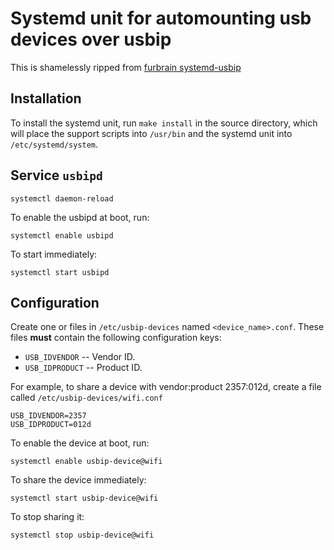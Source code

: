 # Systemd unit for automounting usb devices over usbip

This is shamelessly ripped from 
[furbrain systemd-usbip](https://github.com/furbrain/systemd-usbip)

## Installation

To install the systemd unit, run `make install` in the source
directory, which will place the support scripts into `/usr/bin` and the
systemd unit into `/etc/systemd/system`.

## Service `usbipd`

```shell
systemctl daemon-reload
```

To enable the usbipd at boot, run:

```shell
systemctl enable usbipd
```

To start immediately:

```shell
systemctl start usbipd
```

## Configuration

Create one or files in `/etc/usbip-devices` named `<device_name>.conf`.
These files **must** contain the following configuration keys:

- `USB_IDVENDOR` -- Vendor ID.
- `USB_IDPRODUCT` -- Product ID.

For example, to share a device with vendor:product 2357:012d, create a file
called `/etc/usbip-devices/wifi.conf`

```
USB_IDVENDOR=2357
USB_IDPRODUCT=012d
```

To enable the device at boot, run:

```shell
systemctl enable usbip-device@wifi
```

To share the device immediately:

```shell
systemctl start usbip-device@wifi
```

To stop sharing it:

```shell
systemctl stop usbip-device@wifi
```
